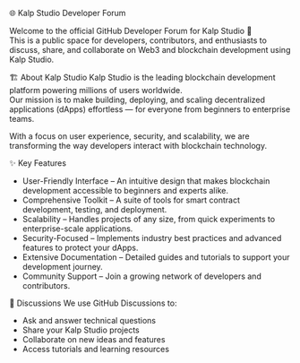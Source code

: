  🌐 Kalp Studio Developer Forum

Welcome to the official GitHub Developer Forum for Kalp Studio 🚀  
This is a public space for developers, contributors, and enthusiasts to discuss, share, and collaborate on Web3 and blockchain development using Kalp Studio.

🏗 About Kalp Studio
Kalp Studio is the leading blockchain development platform powering millions of users worldwide.  
Our mission is to make building, deploying, and scaling decentralized applications (dApps) effortless — for everyone from beginners to enterprise teams.

With a focus on user experience, security, and scalability, we are transforming the way developers interact with blockchain technology.

 ✨ Key Features
- User-Friendly Interface – An intuitive design that makes blockchain development accessible to beginners and experts alike.  
- Comprehensive Toolkit – A suite of tools for smart contract development, testing, and deployment.  
- Scalability – Handles projects of any size, from quick experiments to enterprise-scale applications.  
- Security-Focused – Implements industry best practices and advanced features to protect your dApps.  
- Extensive Documentation – Detailed guides and tutorials to support your development journey.  
- Community Support – Join a growing network of developers and contributors.  

💬 Discussions
We use GitHub Discussions to:
- Ask and answer technical questions
- Share your Kalp Studio projects
- Collaborate on new ideas and features
- Access tutorials and learning resources
  
